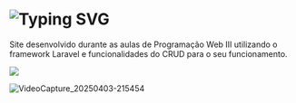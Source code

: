 # ![Typing SVG](https://readme-typing-svg.herokuapp.com/?color=A1DA87-&size=35&center=true&vCenter=true&width=1000&lines=Product+Registration+with+Laravel)
Site desenvolvido durante as aulas de Programação Web III utilizando o framework Laravel e funcionalidades do CRUD para o seu funcionamento.

 <a href="biblioteca_laravel\resources\views\inicio.blade.php" target="_blank"><img src="https://img.shields.io/badge/Laravel-0D1117?style=for-the-badge&logo=laravel&logoColor=A1DA87"></a>

 ![VideoCapture_20250403-215454](https://github.com/user-attachments/assets/a96e6b4f-1a38-4b7d-915c-1814a8adf9e0)

